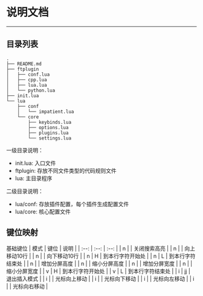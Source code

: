 # 说明文档
---
## 目录列表
```
.
├── README.md
├── ftplugin
│   ├── conf.lua
│   ├── cpp.lua
│   ├── lua.lua
│   └── python.lua
├── init.lua
└── lua
    ├── conf
    │   └── impatient.lua
    └── core
        ├── keybinds.lua
        ├── options.lua
        ├── plugins.lua
        └── settings.lua
```
一级目录说明：
- init.lua: 入口文件
- ftplugin: 存放不同文件类型的代码规则文件
- lua: 主目录程序

二级目录说明：
- lua/conf: 存放插件配置，每个插件生成配置文件
- lua/core: 核心配置文件


## 键位映射
基础键位
| 模式 | 键位 | 说明 |
| :--: | :--: | :--: |
| n | <Esc> | 关闭搜索高亮 |
| n | <C-u> | 向上移动10行 |
| n | <C-d> | 向下移动10行 |
| n | H | 到本行字符开始处 |
| n | L | 到本行字符结束处 |
| n | <M-k> | 增加分屏高度 |
| n | <M-j> | 缩小分屏高度 |
| n | <M-h> | 增加分屏宽度 |
| n | <M-l> | 缩小分屏宽度 |
| v | H | 到本行字符开始处 |
| v | L | 到本行字符结束处 |
| i | jj | 退出插入模式 |
| i | <M-k> | 光标向上移动 |
| i | <M-j> | 光标向下移动 |
| i | <M-h> | 光标向左移动 |
| i | <M-l> | 光标向右移动 |
